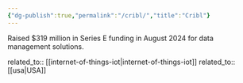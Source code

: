 ```yaml
---
{"dg-publish":true,"permalink":"/cribl/","title":"Cribl"}
---
```



Raised $319 million in Series E funding in August 2024 for data management solutions.

related_to:: [[internet-of-things-iot\|internet-of-things-iot]]
related_to:: [[usa\|USA]]
